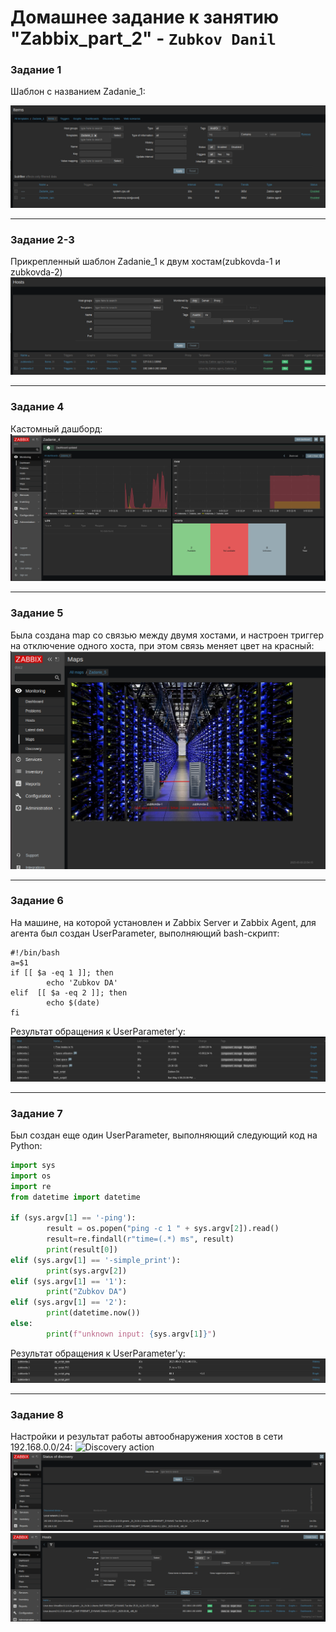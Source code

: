 # Домашнее задание к занятию "Zabbix_part_2" - `Zubkov Danil`

### Задание 1

Шаблон с названием Zadanie_1:

![Template](https://github.com/DoctorZub/netology_homeworks/blob/main/img/template.png) 
 
---

### Задание 2-3

Прикрепленный шаблон Zadanie_1 к двум хостам(zubkovda-1 и zubkovda-2)
![Hosts with template](https://github.com/DoctorZub/netology_homeworks/blob/main/img/hosts_with_templates.png)

---

### Задание 4

Кастомный дашборд:
![Dashboard](https://github.com/DoctorZub/netology_homeworks/blob/main/img/dashboard.png)

---

### Задание 5

Была создана map со связью между двумя хостами, и настроен триггер на отключение одного хоста, при этом связь меняет цвет на красный:
![Map](https://github.com/DoctorZub/netology_homeworks/blob/main/img/map.png)

---

### Задание 6

На машине, на которой установлен и Zabbix Server и Zabbix Agent, для агента был создан UserParameter, выполняющий bash-скрипт:
```
#!/bin/bash
a=$1
if [[ $a -eq 1 ]]; then
        echo 'Zubkov DA'
elif  [[ $a -eq 2 ]]; then
        echo $(date)
fi
```
Результат обращения к UserParameter'y:
![Bash_script](https://github.com/DoctorZub/netology_homeworks/blob/main/img/bash_script.png)

---


### Задание 7

Был создан еще один UserParameter, выполняющий следующий код на Python:
```python                                                                                   
import sys
import os
import re
from datetime import datetime

if (sys.argv[1] == '-ping'):
        result = os.popen("ping -c 1 " + sys.argv[2]).read()
        result=re.findall(r"time=(.*) ms", result)
        print(result[0])
elif (sys.argv[1] == '-simple_print'):
        print(sys.argv[2])
elif (sys.argv[1] == '1'):
        print("Zubkov DA")
elif (sys.argv[1] == '2'):
        print(datetime.now())
else:
        print(f"unknown input: {sys.argv[1]}")

```
Результат обращения к UserParameter'y:
![Py_script](https://github.com/DoctorZub/netology_homeworks/blob/main/img/py_script.png)

---


### Задание 8

Настройки и результат работы автообнаружения хостов в сети 192.168.0.0/24:
![Discovery action](https://github.com/DoctorZub/netology_homeworks/blob/main/img/dsc_actions.png)
![Discovery](https://github.com/DoctorZub/netology_homeworks/blob/main/img/disc.png)
![Discovety hosts](https://github.com/DoctorZub/netology_homeworks/blob/main/img/disc_hosts.png)

